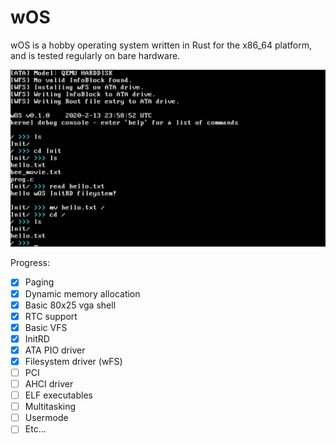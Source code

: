 # wOS
wOS is a hobby operating system written in Rust for the x86_64 platform, and is tested regularly on bare hardware.

![Demo](/promo/demo1.png)

Progress:
- [x] Paging
- [x] Dynamic memory allocation
- [x] Basic 80x25 vga shell
- [x] RTC support
- [x] Basic VFS
- [x] InitRD
- [x] ATA PIO driver
- [x] Filesystem driver (wFS)
- [ ] PCI
- [ ] AHCI driver
- [ ] ELF executables
- [ ] Multitasking
- [ ] Usermode
- [ ] Etc...

